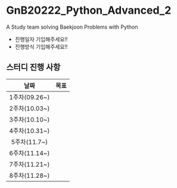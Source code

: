 # GnB20222_Python_Advanced_2
A Study team solving Baekjoon Problems with Python
- 진행일자 기입해주세요!!
- 진행방식 기입해주세요!!
## 스터디 진행 사항
|날짜|목표|
|:--:|:--:|
|1주차(09.26~)||
|2주차(10.03~)||
|3주차(10.10~)||
|4주차(10.31~)||
|5주차(11.7~)||
|6주차(11.14~)||
|7주차(11.21~)||
|8주차(11.28~)||
